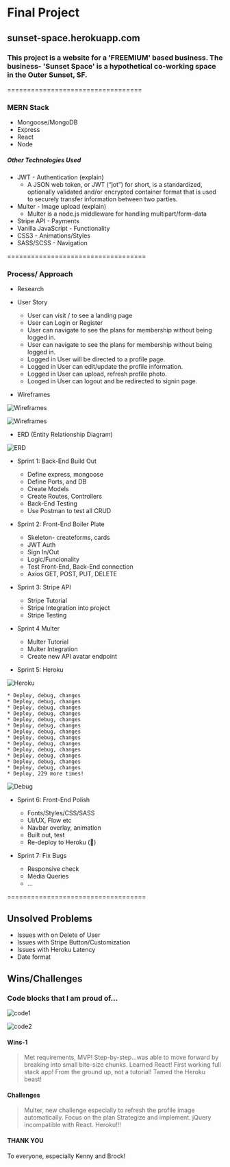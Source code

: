 # Final Project

## sunset-space.herokuapp.com

### This project is a website for a 'FREEMIUM' based business. The business- 'Sunset Space' is a hypothetical co-working space in the Outer Sunset, SF.

==================================

### MERN Stack

* Mongoose/MongoDB
* Express
* React
* Node

##### Other Technologies Used

* JWT - Authentication (explain)
    * A JSON web token, or JWT (“jot”) for short, is a standardized, optionally validated and/or encrypted container format that is used to securely transfer information between two parties.
* Multer - Image upload (explain)
    * Multer is a node.js middleware for handling multipart/form-data
* Stripe API - Payments
* Vanilla JavaScript - Functionality
* CSS3 - Animations/Styles
* SASS/SCSS - Navigation


===================================

### Process/ Approach

* Research

* User Story
    * User can visit / to see a landing page
    * User can Login or Register
    * User can navigate to see the plans for membership without being logged in.
    * User can navigate to see the plans for membership without being logged in.
    * Logged in User will be directed to a profile page.
    * Logged in User can edit/update the profile information.
    * Logged in User can upload, refresh profile photo.
    * Looged in User can logout and be redirected to signin page.

* Wireframes

![Wireframes](md_images/wire1.jpg)

![Wireframes](md_images/wire2.jpg)

* ERD (Entity Relationship Diagram)

![ERD](md_images/erd.jpg)

* Sprint 1: Back-End Build Out
    * Define express, mongoose
    * Define Ports, and DB
    * Create Models
    * Create Routes, Controllers
    * Back-End Testing
    * Use Postman to test all CRUD

* Sprint 2: Front-End Boiler Plate
    * Skeleton- createforms, cards
    * JWT Auth
    * Sign In/Out
    * Logic/Funcionality
    * Test Front-End, Back-End connection
    * Axios GET, POST, PUT, DELETE

* Sprint 3: Stripe API
    * Stripe Tutorial
    * Stripe Integration into project
    * Stripe Testing

* Sprint 4 Multer
    * Multer Tutorial
    * Multer Integration
    * Create new API avatar endpoint

* Sprint 5: Heroku

![Heroku](md_images/heroku.jpg)

    * Deploy, debug, changes
    * Deploy, debug, changes
    * Deploy, debug, changes
    * Deploy, debug, changes
    * Deploy, debug, changes
    * Deploy, debug, changes
    * Deploy, debug, changes
    * Deploy, debug, changes
    * Deploy, debug, changes
    * Deploy, debug, changes
    * Deploy, debug, changes
    * Deploy, debug, changes
    * Deploy, debug, changes
    * Deploy, 229 more times!

![Debug](md_images/debug.jpg)


* Sprint 6: Front-End Polish
    * Fonts/Styles/CSS/SASS
    * UI/UX, Flow etc
    * Navbar overlay, animation
    * Built out, test
    * Re-deploy to Heroku (😬)

* Sprint 7: Fix Bugs
    * Responsive check
    * Media Queries
    * ...


===================================

## Unsolved Problems
* Issues with on Delete of User
* Issues with Stripe Button/Customization
* Issues with Heroku Latency
* Date format


## Wins/Challenges

### Code blocks that I am proud of...

![code1](md_images/code1.jpg)

![code2](md_images/code2.jpg)


#### Wins-1
> Met requirements, MVP!
> Step-by-step...was able to move forward by breaking into small bite-size chunks.
> Learned React! First working full stack app!
> From the ground up, not a tutorial!
> Tamed the Heroku beast!

#### Challenges
> Multer, new challenge especially to refresh the profile image automatically.
> Focus on the plan Strategize and implement.
> jQuery incompatible with React.
> Heroku!!!

#### THANK YOU
To everyone, especially Kenny and Brock!



